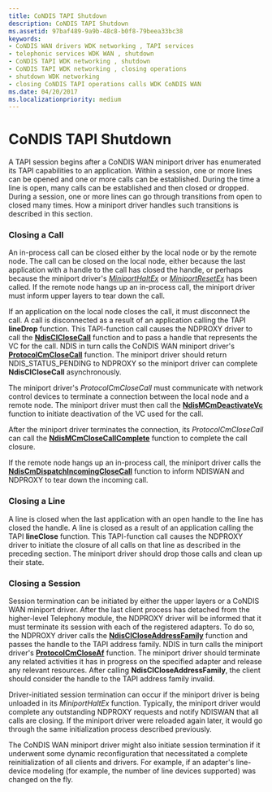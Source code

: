 ```yaml
---
title: CoNDIS TAPI Shutdown
description: CoNDIS TAPI Shutdown
ms.assetid: 97baf489-9a9b-48c8-b0f8-79beea33bc38
keywords:
- CoNDIS WAN drivers WDK networking , TAPI services
- telephonic services WDK WAN , shutdown
- CoNDIS TAPI WDK networking , shutdown
- CoNDIS TAPI WDK networking , closing operations
- shutdown WDK networking
- closing CoNDIS TAPI operations calls WDK CoNDIS WAN
ms.date: 04/20/2017
ms.localizationpriority: medium
---
```


# CoNDIS TAPI Shutdown





A TAPI session begins after a CoNDIS WAN miniport driver has enumerated its TAPI capabilities to an application. Within a session, one or more lines can be opened and one or more calls can be established. During the time a line is open, many calls can be established and then closed or dropped. During a session, one or more lines can go through transitions from open to closed many times. How a miniport driver handles such transitions is described in this section.

### Closing a Call

An in-process call can be closed either by the local node or by the remote node. The call can be closed on the local node, either because the last application with a handle to the call has closed the handle, or perhaps because the miniport driver's [*MiniportHaltEx*](/windows-hardware/drivers/ddi/ndis/nc-ndis-miniport_halt) or [*MiniportResetEx*](/windows-hardware/drivers/ddi/ndis/nc-ndis-miniport_reset) has been called. If the remote node hangs up an in-process call, the miniport driver must inform upper layers to tear down the call.

If an application on the local node closes the call, it must disconnect the call. A call is disconnected as a result of an application calling the TAPI **lineDrop** function. This TAPI-function call causes the NDPROXY driver to call the [**NdisClCloseCall**](/windows-hardware/drivers/ddi/ndis/nf-ndis-ndisclclosecall) function and to pass a handle that represents the VC for the call. NDIS in turn calls the CoNDIS WAN miniport driver's [**ProtocolCmCloseCall**](/windows-hardware/drivers/ddi/ndis/nc-ndis-protocol_cm_close_call) function. The miniport driver should return NDIS\_STATUS\_PENDING to NDPROXY so the miniport driver can complete **NdisClCloseCall** asynchronously.

The miniport driver's *ProtocolCmCloseCall* must communicate with network control devices to terminate a connection between the local node and a remote node. The miniport driver must then call the [**NdisMCmDeactivateVc**](/windows-hardware/drivers/ddi/ndis/nf-ndis-ndismcmdeactivatevc) function to initiate deactivation of the VC used for the call.

After the miniport driver terminates the connection, its *ProtocolCmCloseCall* can call the [**NdisMCmCloseCallComplete**](/windows-hardware/drivers/ddi/ndis/nf-ndis-ndismcmclosecallcomplete) function to complete the call closure.

If the remote node hangs up an in-process call, the miniport driver calls the [**NdisCmDispatchIncomingCloseCall**](/windows-hardware/drivers/ddi/ndis/nf-ndis-ndiscmdispatchincomingclosecall) function to inform NDISWAN and NDPROXY to tear down the incoming call.

### Closing a Line

A line is closed when the last application with an open handle to the line has closed the handle. A line is closed as a result of an application calling the TAPI **lineClose** function. This TAPI-function call causes the NDPROXY driver to initiate the closure of all calls on that line as described in the preceding section. The miniport driver should drop those calls and clean up their state.

### Closing a Session

Session termination can be initiated by either the upper layers or a CoNDIS WAN miniport driver. After the last client process has detached from the higher-level Telephony module, the NDPROXY driver will be informed that it must terminate its session with each of the registered adapters. To do so, the NDPROXY driver calls the [**NdisClCloseAddressFamily**](/windows-hardware/drivers/ddi/ndis/nf-ndis-ndisclcloseaddressfamily) function and passes the handle to the TAPI address family. NDIS in turn calls the miniport driver's [**ProtocolCmCloseAf**](/windows-hardware/drivers/ddi/ndis/nc-ndis-protocol_cm_close_af) function. The miniport driver should terminate any related activities it has in progress on the specified adapter and release any relevant resources. After calling **NdisClCloseAddressFamily**, the client should consider the handle to the TAPI address family invalid.

Driver-initiated session termination can occur if the miniport driver is being unloaded in its *MiniportHaltEx* function. Typically, the miniport driver would complete any outstanding NDPROXY requests and notify NDISWAN that all calls are closing. If the miniport driver were reloaded again later, it would go through the same initialization process described previously.

The CoNDIS WAN miniport driver might also initiate session termination if it underwent some dynamic reconfiguration that necessitated a complete reinitialization of all clients and drivers. For example, if an adapter's line-device modeling (for example, the number of line devices supported) was changed on the fly.

 

